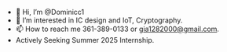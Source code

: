 - 👋 Hi, I’m @Dominicc1
- 👀 I’m interested in IC design and IoT, Cryptography.
- 📫 How to reach me 361-389-0133 or gia1282000@gmail.com.
- Actively Seeking Summer 2025 Internship.
<!---
Dominicc1/Dominicc1 is a ✨ special ✨ repository because its `README.md` (this file) appears on your GitHub profile.
You can click the Preview link to take a look at your changes.
--->
